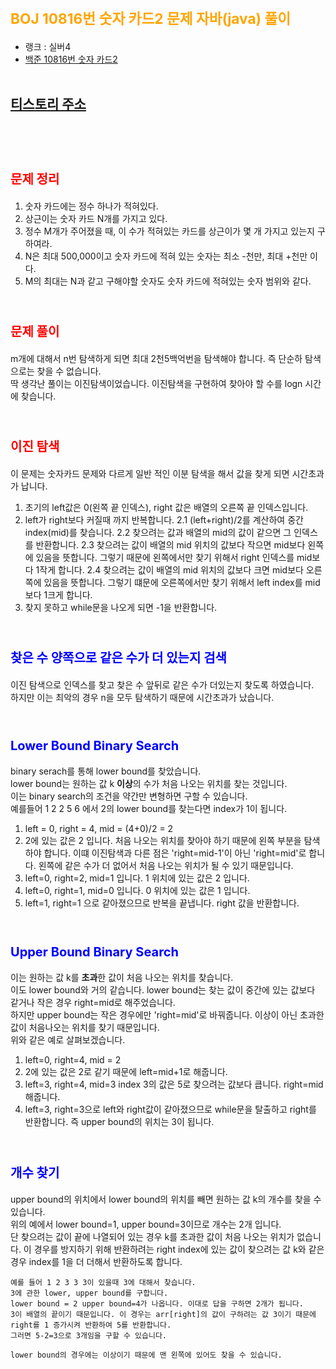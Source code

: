 # <span style="color:orange; font-size:17pt; font-weight:bold">BOJ 10816번 숫자 카드2 문제 자바(java)  풀이</span>
- 랭크 : 실버4
- [백준 10816번 숫자 카드2](https://www.acmicpc.net/problem/10816)
<br><br>

## [티스토리 주소](https://hoho325.tistory.com/)
<br><br>

# <span style="color: red; font-size:15pt">문제 정리</span>
1. 숫자 카드에는 정수 하나가 적혀있다.
2. 상근이는 숫자 카드 N개를 가지고 있다.
3. 정수 M개가 주어졌을 때, 이 수가 적혀있는 카드를 상근이가 몇 개 가지고 있는지 구하여라.
4. N은 최대 500,000이고 숫자 카드에 적혀 있는 숫자는 최소 -천만, 최대 +천만 이다.
5. M의 최대는 N과 같고 구해야할 숫자도 숫자 카드에 적혀있는 숫자 범위와 같다.
<br><br>

# <span style="color: red; font-size:15pt">문제 풀이</span>
m개에 대해서 n번 탐색하게 되면 최대 2천5백억번을 탐색해야 합니다. 즉 단순하 탐색으로는 찾을 수 없습니다.  
딱 생각난 풀이는 이진탐색이었습니다. 이진탐색을 구현하여 찾아야 할 수를 logn 시간에 찾습니다.
<br><br>

# <span style="color: red; font-size:15pt">이진 탐색</span>
이 문제는 숫자카드 문제와 다르게 일반 적인 이분 탐색을 해서 값을 찾게 되면 시간초과가 납니다.
1. 초기의 left값은 0(왼쪽 끝 인덱스), right 값은 배열의 오른쪽 끝 인덱스입니다.
2. left가 right보다 커질때 까지 반복합니다.
    2.1 (left+right)/2를 계산하여 중간 index(mid)를 찾습니다.
    2.2 찾으려는 값과 배열의 mid의 값이 같으면 그 인덱스를 반환합니다.
    2.3 찾으려는 값이 배열의 mid 위치의 값보다 작으면 mid보다 왼쪽에 있음을 뜻합니다. 그렇기 때문에 왼쪽에서만 찾기 위해서 right 인덱스를 mid보다 1작게 합니다.
    2.4 찾으려는 값이 배열의 mid 위치의 값보다 크면 mid보다 오른쪽에 있음을 뜻합니다. 그렇기 떄문에 오른쪽에서만 찾기 위해서 left index를 mid보다 1크게 합니다.
3. 찾지 못하고 while문을 나오게 되면 -1을 반환합니다.
<br><br>

# <span style="color: blue; font-size:15pt">찾은 수 양쪽으로 같은 수가 더 있는지 검색</span>
이진 탐색으로 인덱스를 찾고 찾은 수 앞뒤로 같은 수가 더있는지 찾도록 하였습니다.  
하지만 이는 최악의 경우 n을 모두 탐색하기 때문에 시간초과가 났습니다.
<br><br>

# <span style="color: blue; font-size:15pt">Lower Bound Binary Search</span>
binary serach를 통해 lower bound를 찾았습니다.  
lower bound는 원하는 값 k **이상**의 수가 처음 나오는 위치를 찾는 것입니다.  
이는 binary search의 조건을 약간만 변형하면 구할 수 있습니다.  
예를들어 1 2 2 5 6 에서 2의 lower bound를 찾는다면 index가 1이 됩니다.  
1. left = 0, right = 4, mid = (4+0)/2 = 2
2. 2에 있는 값은 2 입니다. 처음 나오는 위치를 찾아야 하기 때문에 왼쪽 부분을 탐색하야 합니다.
	이떄 이진탐색과 다른 점은 'right=mid-1'이 아닌 'right=mid'로 합니다.
	왼쪽에 같은 수가 더 없어서 처음 나오는 위치가 될 수 있기 때문입니다.
3. left=0, right=2, mid=1 입니다. 1 위치에 있는 값은 2 입니다.
4. left=0, right=1, mid=0 입니다. 0 위치에 있는 값은 1 입니다.
5. left=1, right=1 으로 같아졌으므로 반복을 끝냅니다. right 값을 반환합니다.
<br><br>

# <span style="color: blue; font-size:15pt">Upper Bound Binary Search</span>
이는 원하는 값 k를 **초과**한 값이 처음 나오는 위치를 찾습니다.  
이도 lower bound와 거의 같습니다. lower bound는 찾는 값이 중간에 있는 값보다 같거나 작은 경우 right=mid로 해주었습니다.  
하지만 upper bound는 작은 경우에만 'right=mid'로 바꿔줍니다. 이상이 아닌 초과한 값이 처음나오는 위치를 찾기 때문입니다.  
위와 같은 예로 살펴보겠습니다.  
1. left=0, right=4, mid = 2
2. 2에 있는 값은 2로 같기 때문에 left=mid+1로 해줍니다.
3. left=3, right=4, mid=3
	index 3의 값은 5로 찾으려는 값보다 큽니다. right=mid 해줍니다.
4. left=3, right=3으로 left와 right값이 같아졌으므로 while문을 탈출하고 right를 반환합니다.
즉 upper bound의 위치는 3이 됩니다.
<br><br>

# <span style="color: blue; font-size:15pt">개수 찾기</span>
upper bound의 위치에서 lower bound의 위치를 빼면 원하는 값 k의 개수를 찾을 수 있습니다.  
위의 예에서 lower bound=1, upper bound=3이므로 개수는 2개 입니다.  
단 찾으려는 값이 끝에 나열되어 있는 경우 k를 초과한 값이 처음 나오는 위치가 없습니다. 이 경우를 방지하기 위해 반환하려는 right index에 있는 값이 찾으려는 값 k와 같은 경우 index를 1을 더 더해서 반환하도록 합니다.  
```
예를 들어 1 2 3 3 3이 있을때 3에 대해서 찾습니다.
3에 관한 lower, upper bound를 구합니다.
lower bound = 2 upper bound=4가 나옵니다. 이대로 답을 구하면 2개가 됩니다.
3이 배열의 끝이기 때문입니다. 이 경우는 arr[right]의 값이 구하려는 값 3이기 때문에 right를 1 증가시켜 반환하여 5를 반환합니다.
그러면 5-2=3으로 3개임을 구할 수 있습니다.

lower bound의 경우에는 이상이기 때문에 맨 왼쪽에 있어도 찾을 수 있습니다.
```
